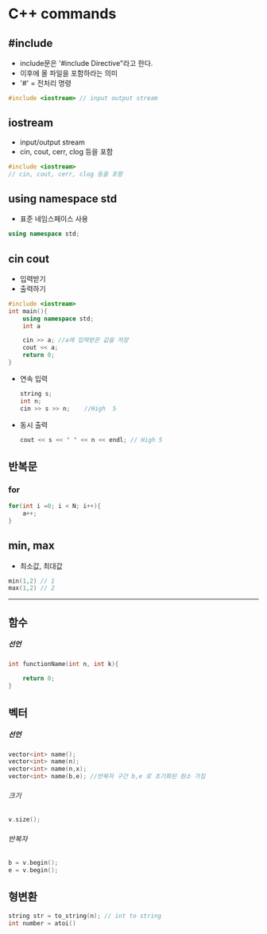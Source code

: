 # C++ commands

## #include
- include문은 '#include Directive"라고 한다.
- 이후에 올 파일을 포함하라는 의미
- '#' = 전처리 명령
~~~c++
#include <iostream> // input output stream
~~~

## iostream
- input/output stream
- cin, cout, cerr, clog 등을 포함
~~~c++
#include <iostream> 
// cin, cout, cerr, clog 등을 포함
~~~

## using namespace std
- 표준 네임스페이스 사용
~~~c++
using namespace std;
~~~

## cin cout
- 입력받기
- 출력하기
~~~c++
#include <iostream> 
int main(){
    using namespace std;
    int a

    cin >> a; //a에 입력받은 값을 저장
    cout << a; 
    return 0;
}
~~~

- 연속 입력

	```c++
  string s;
  int n;
  cin >> s >> n;	//High  5
  ```

- 동시 출력

  ```c++
  cout << s << " " << n << endl; // High 5
  ```

  





## 반복문

### for
~~~c++
for(int i =0; i < N; i++){
    a++;
}
~~~

## min, max
- 최소값, 최대값
~~~c++
min(1,2) // 1
max(1,2) // 2
~~~

****

## 함수

##### 선언

~~~c++
int functionName(int n, int k){
    
    return 0;
}
~~~



## 벡터

##### 선언

~~~c++
vector<int> name();
vector<int> name(n);
vector<int> name(n,x);
vector<int> name(b,e); //반복자 구간 b,e 로 초기화된 원소 가짐

~~~

###### 크기

~~~c++
v.size();
~~~

###### 반복자

~~~c++
b = v.begin();
e = v.begin();
~~~



## 형변환

~~~c++
string str = to_string(n); // int to string
int number = atoi()
~~~

